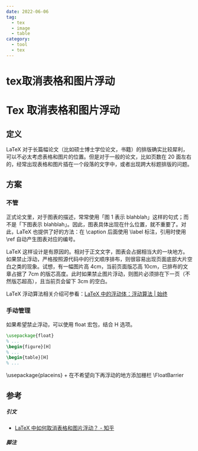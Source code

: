 ```yaml
---
date: 2022-06-06
tag:
  - tex
  - image
  - table
category:
  - tool
  - tex
---
```


# tex取消表格和图片浮动

# Tex 取消表格和图片浮动


## 定义

LaTeX 对于长篇幅论文（比如硕士博士学位论文，书籍）的排版确实比较犀利，可以不必太考虑表格和图片的位置。但是对于一般的论文，比如页数在 20 面左右的，经常出现表格和图片插在一个段落的文字中，或者出现跨大标题排版的问题。

## 方案

### 不管

正式论文里，对于图表的描述，常常使用「图 1 表示 blahblah」这样的句式；而不是「下图表示 blahblah」。因此，图表具体出现在什么位置，就不重要了。对此，LaTeX 也提供了好的方法：在 \caption 后面使用 \label 标注，引用时使用 \ref 自动产生图表对应的编号。

LaTeX 这样设计是有原因的。相对于正文文字，图表会占据相当大的一块地方。如果禁止浮动，严格按照源代码中的行文顺序排布，则很容易出现页面底部大片空白之类的现象。试想，有一幅图片高 4cm，当前页面版芯高 10cm，已排布的文章占据了 7cm 的版芯高度。此时如果禁止图片浮动，则图片必须排在下一页（不然版芯超高），且当前页会留下 3cm 的空白。

LaTeX 浮动算法相关介绍可参看：[LaTeX 中的浮动体：浮动算法 | 始终](https://liam.page/2017/04/30/floats-in-LaTeX-the-positioning-algorithm/)

### 手动管理

如果希望禁止浮动，可以使用 float 宏包，结合 H 选项。

```tex
\usepackage{float}
% ...
\begin{figure}[H]
% ...
\begin{table}[H]
% ...
```

\usepackage{placeins} + 在不希望向下再浮动的地方添加栅栏 \FloatBarrier


## 参考

##### 引文

- [LaTeX 中如何取消表格和图片浮动？ - 知乎](https://www.zhihu.com/question/25082703)

##### 脚注

